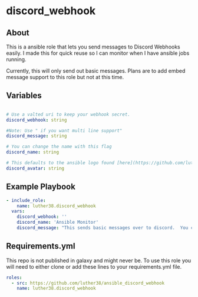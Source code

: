 # discord_webhook

## About

This is a ansible role that lets you send messages to Discord Webhooks easily.  I made this for quick reuse so I can monitor when I have ansible jobs running.  
  
Currently, this will only send out basic messages.  Plans are to add embed message support to this role but not at this time.

## Variables

``` yaml

# Use a valted uri to keep your webhook secret.
discord_webhook: string

#Note: Use " if you want multi line support"
discord_message: string

# You can change the name with this flag
discord_name: string

# This defaults to the ansible logo found [here](https://github.com/luther38/ansible_discord_webhook/blob/master/files/ansible_logo.png)
discord_avatar: string

```

## Example Playbook

``` yaml
- include_role:
    name: luther38.discord_webhook
  vars:
    discord_webhook: ''
    discord_name: 'Ansible Monitor'
    discord_message: "This sends basic messages over to discord.  You can have multiple lines by using \n see?"
```

## Requirements.yml

This repo is not published in galaxy and might never be.  To use this role you will need to either clone or add these lines to your requirements.yml file.

``` yaml
roles:
  - src: https://github.com/luther38/ansible_discord_webhook
    name: luther38.discord_webhook
```
